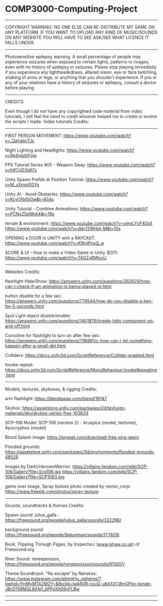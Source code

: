 # COMP3000-Computing-Project

_______________________________________________________________________________________________________
COPYRIGHT WARNING:
NO ONE ELSE CAN RE-DISTRIBUTE MY GAME ON ANY PLATFORM.
IF YOU WANT TO UPLOAD ANY KIND OF MUSIC/SOUNDS ON ANY WEBSITE 
YOU WILL HAVE TO SEE ASK/SEE WHAT LICENCE IT FALLS UNDER.


________________________________________________________________________________________________________
Photosensitive epilepsy warning.
A small percentage of people may experience seizures when exposed to certain lights,
patterns or images, even with no history of epilepsy or seizures.
Please stop playing immediatly if you experience any lightheadedness,
altered vision, eye or face twitching, shaking of arms or legs, or anything that 
you shouldn't experience.
If you or any of your relatives have a history of seizures or epilepsy, consult a doctor before playing.


_________________________________________________________________________________________________________
CREDITS:

Even though I do not have any copyrighted code material from video tutorials, I still feel
the need to credit whoever helped me to create or evolve the scripts I made.
Video tutorials Credits:

_________________________________________________________________________________________________________
FIRST PERSON MOVEMENT:
https://www.youtube.com/watch?v=_QajrabyTJc

Night Lighting and Headlights:
https://www.youtube.com/watch?v=9p4xgzbFpjg

FPS Tutorial Series #05 - Weapon Sway:
https://www.youtube.com/watch?v=hifCUD3dATs

Unity Spawn Prefab at Position Tutorial:
https://www.youtube.com/watch?v=M_xXmpI0GYs

Unity AI - Avoid Obstacles:
https://www.youtube.com/watch?v=KcyO1biSIOw&t=934s

Unity Tutorial - Combine Animations:
https://www.youtube.com/watch?v=PCNxZSeNhA4&t=19s

terrain & environment:
https://www.youtube.com/watch?v=smnLYvF40s4
https://www.youtube.com/watch?v=ddy12WHqt-M&t=10s

OPENING a DOOR in UNITY with a RAYCAST:
https://www.youtube.com/watch?v=K9jnIPnsQ_w

SCORE & UI - How to make a Video Game in Unity (E07):
https://www.youtube.com/watch?v=TAGZxRMloyU



_________________________________________________________________________________________________________
Websites Credits:

flashlight Hide/Show: 
https://answers.unity.com/questions/362629/how-can-i-check-if-an-animation-is-being-played-or.html

button disable for a few sec: 
https://answers.unity.com/questions/774544/how-do-you-disable-a-key-for-5-seconds.html

Spot Light object disable/enable: 
https://answers.unity.com/questions/1401879/toggle-light-component-on-and-off.html

Coroutine for flashlight to turn on after few sec: 
https://answers.unity.com/questions/796881/c-how-can-i-let-something-happen-after-a-small-del.html

Colliders: 
https://docs.unity3d.com/ScriptReference/Collider-enabled.html

Invoke repeat: 
https://docs.unity3d.com/ScriptReference/MonoBehaviour.InvokeRepeating.html


_________________________________________________________________________________________________________
Models, textures, skyboxes, & rigging Credits:

arm flashlight: 
https://blendswap.com/blend/19747

Skybox: 
https://assetstore.unity.com/packages/2d/textures-materials/sky/skybox-series-free-103633

SCP-106 Model: 
SCP-106 (version 2) - Aruspice (model, textures), Apocryphos (model)

Blood Splash image: 
https://pngset.com/download-free-png-geeiy

Flooded grounds: 
https://assetstore.unity.com/packages/3d/environments/flooded-grounds-48529

Images by  DarkUnknownWarrior: 
https://villains.fandom.com/wiki/SCP-106/Gallery?file=Scp106.jpg
https://villains.fandom.com/wiki/SCP-106/Gallery?file=SCP1063.jpg

game over image, Spray texture photo created by vector_corp: 
https://www.freepik.com/photos/spray-texture 


_________________________________________________________________________________________________________
Sounds, soundtracks & themes Credits:

Spawn sound: 
julius_galla - https://freesound.org/people/julius_galla/sounds/322296/

background sound: https://freesound.org/people/Setuniman/sounds/177829/

Book, Flipping Through Pages, by InspectorJ (www.jshaw.co.uk) of Freesound.org

River Sound: 
reneepoisson, https://freesound.org/people/reneepoisson/sounds/611207/

Theme Soundtrack: 
"No escape" by Neheros: https://www.instagram.com/almighty_neheros/?igshid=YmMyMTA2M2Y=&fbclid=IwAR0R-cxuQ-u6A52CWnGPhn-lsmde-J8cD158MQL8d1e1_kPPoXIt09vFLBw

_________________________________________________________________________________________________________
_________________________________________________________________________________________________________

